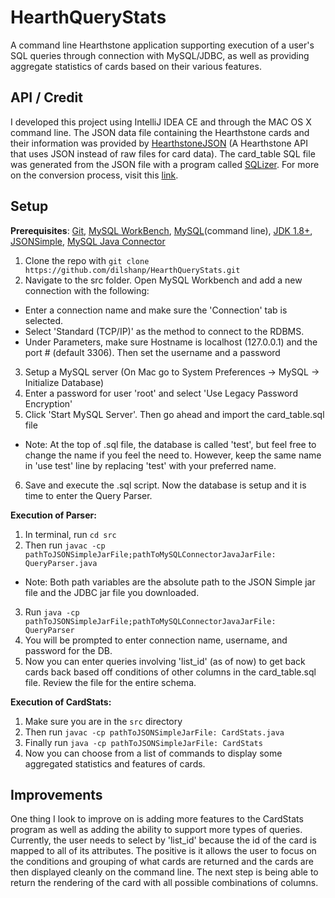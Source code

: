 # HearthQueryStats
A command line Hearthstone application supporting execution of a user's SQL queries 
through connection with MySQL/JDBC, as well as providing aggregate statistics of cards
based on their various features.
## API / Credit
I developed this project using IntelliJ IDEA CE and through the MAC OS X command line.
The JSON data file containing the Hearthstone cards and their information was provided by 
[HearthstoneJSON](https://hearthstonejson.com/) (A Hearthstone API that uses JSON instead of raw files for card data).
The card_table SQL file was generated from the JSON file with a program called [SQLizer](https://sqlizer.io/#/). For
more on the conversion process, visit this [link](https://sqlizer.io/help/conversion/).
## Setup
**Prerequisites**: [Git](https://git-scm.com/), [MySQL WorkBench](https://www.mysql.com/products/workbench/), [MySQL](https://www.mysql.com/)(command line), [JDK 1.8+](http://www.oracle.com/technetwork/java/javase/downloads/jdk8-downloads-2133151.html), [JSONSimple](https://code.google.com/archive/p/json-simple/downloads), [MySQL Java Connector](https://dev.mysql.com/downloads/connector/j/)

1. Clone the repo with `git clone https://github.com/dilshanp/HearthQueryStats.git`
2. Navigate to the src folder. Open MySQL Workbench and add a new connection with the following:
* Enter a connection name and make sure the 'Connection' tab is selected.
* Select 'Standard (TCP/IP)' as the method to connect to the RDBMS.
* Under Parameters, make sure Hostname is localhost (127.0.0.1) and the port # (default 3306). Then set the username and a password
3. Setup a MySQL server (On Mac go to System Preferences -> MySQL -> Initialize Database)
4. Enter a password for user 'root' and select 'Use Legacy Password Encryption'
5. Click 'Start MySQL Server'. Then go ahead and import the card_table.sql file
* Note: At the top of .sql file, the database is called 'test', but feel free to change the name if you feel the need to. However, keep the same name in 'use test' line by replacing 'test' with your preferred name.
6. Save and execute the .sql script. Now the database is setup and it is time to enter the Query Parser.

**Execution of Parser:**
1. In terminal,  run `cd src`
2. Then run `javac -cp pathToJSONSimpleJarFile;pathToMySQLConnectorJavaJarFile: QueryParser.java`
* Note: Both path variables are the absolute path to the JSON Simple jar file and the JDBC jar file you downloaded.
3. Run `java -cp pathToJSONSimpleJarFile;pathToMySQLConnectorJavaJarFile: QueryParser`
4. You will be prompted to enter connection name, username, and password for the DB.
5. Now you can enter queries involving 'list_id' (as of now) to get back cards back based off conditions of other columns
in the card_table.sql file. Review the file for the entire schema.

**Execution of CardStats:**
1. Make sure you are in the `src` directory
2. Then run `javac -cp pathToJSONSimpleJarFile: CardStats.java`
3. Finally run `java -cp pathToJSONSimpleJarFile: CardStats`
4. Now you can choose from a list of commands to display some aggregated statistics 
and features of cards.

## Improvements
One thing I look to improve on is adding more features to the CardStats program as well as adding the ability
to support more types of queries. Currently, the user needs to select by 'list_id' because the id of the card is
mapped to all of its attributes. The positive is it allows the user to focus on the conditions and grouping of 
what cards are returned and the cards are then displayed cleanly on the command line. The next step is being able
to return the rendering of the card with all possible combinations of columns.

